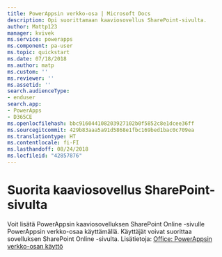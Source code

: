 ```yaml
---
title: PowerAppsin verkko-osa | Microsoft Docs
description: Opi suorittamaan kaaviosovellus SharePoint-sivulta.
author: Mattp123
manager: kvivek
ms.service: powerapps
ms.component: pa-user
ms.topic: quickstart
ms.date: 07/18/2018
ms.author: matp
ms.custom: ''
ms.reviewer: ''
ms.assetid: ''
search.audienceType:
- enduser
search.app:
- PowerApps
- D365CE
ms.openlocfilehash: bbc916044108203927102b0f5852c8e1dcee36ff
ms.sourcegitcommit: 429b83aaa5a91d5868e1fbc169bed1bac0c709ea
ms.translationtype: HT
ms.contentlocale: fi-FI
ms.lasthandoff: 08/24/2018
ms.locfileid: "42857876"
---
```

# <a name="run-a-canvas-app-from-a-sharepoint-page"></a>Suorita kaaviosovellus SharePoint-sivulta

Voit lisätä PowerAppsin kaaviosovelluksen SharePoint Online -sivulle PowerAppsin verkko-osaa käyttämällä. Käyttäjät voivat suorittaa sovelluksen SharePoint Online -sivulta. Lisätietoja: [Office: PowerAppsin verkko-osan käyttö](https://support.office.com/article/use-the-powerapps-web-part-6285f05e-e441-408a-99d7-aa688195cd1c?ui=en-US&rs=en-US&ad=US)

